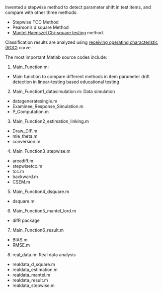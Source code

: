 Invented a stepwise method to detect parameter shift in test items, and compare with other three methods: 
 - Stepwise TCC Method
 - Pearson’s d square Method
 - [Mantel Haenszel Chi-square testing](https://en.wikipedia.org/wiki/Cochran–Mantel–Haenszel_statistics) method.
 
Classification results are analyzed using [receiving operating characteristic (ROC)](https://en.wikipedia.org/wiki/Receiver_operating_characteristic) curve.

The most important Matlab source codes include:

1. Main_Function.m:
  - Main function to compare different methods in item parameter drift detection
in linear-testing based educational testing 

2. Main_Function1_datasimulation.m: Data simulation
  - datageneratesingle.m
  - Examinee_Response_Simulation.m
  - P_Computation.m

3. Main_Function2_estimation_linking.m 
  - Draw_DIF.m
  - mle_theta.m 
  - conversion.m

4. Main_Function3_stepwise.m
  - areadiff.m
  - stepwisetcc.m
  - tcc.m
  - backward.m
  - CSEM.m

5. Main_Function4_dsquare.m
  - dsquare.m

6. Main_Function5_mantel_lord.m
  - difR package

7. Main_Function6_result.m
  - BIAS.m
  - RMSE.m

8. real_data.m: Real data analysis 
  - realdata_d_square.m
  - realdata_estimation.m
  - realdata_mantel.m
  - realdata_result.m
  - realdata_stepwise.m
